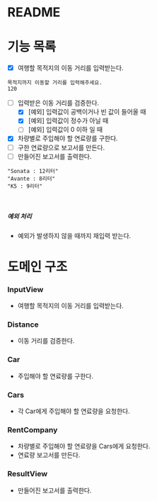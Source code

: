 # README

# 기능 목록

- [X]  여행할 목적지의 이동 거리를 입력받는다.

```
목적지까지 이동할 거리를 입력해주세요.
120
```

- [ ]  입력받은 이동 거리를 검증한다.
    - [X]  [예외] 입력값이 공백이거나 빈 값이 들어올 때
    - [X]  [예외] 입력값이 정수가 아닐 때
    - [ ]  [예외] 입력값이 0 이하 일 때
- [X]  차량별로 주입해야 할 연료량를 구한다.
- [ ]  구한 연료량으로 보고서를 만든다.
- [ ]  만들어진 보고서를 출력한다.

```
"Sonata : 12리터"
"Avante : 8리터"
"K5 : 9리터"
```

<br>

##### 예외 처리
- 예외가 발생하지 않을 때까지 재입력 받는다.

# 도메인 구조

### InputView

- 여행할 목적지의 이동 거리를 입력받는다.

### Distance

- 이동 거리를 검증한다.

### Car

- 주입해야 할 연료량를 구한다.

### Cars

- 각 Car에게 주입해야 할 연료량을 요청한다.

### RentCompany

- 차량별로 주입해야 할 연료량을 Cars에게 요청한다.
- 연료량 보고서를 만든다.

### ResultView

- 만들어진 보고서를 출력한다.